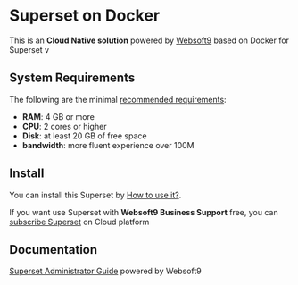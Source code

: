 # Superset on Docker  

This is an **Cloud Native solution** powered by [Websoft9](https://www.websoft9.com) based on Docker for Superset v

## System Requirements

The following are the minimal [recommended requirements](https://superset.apache.org/docs/installation/installing-superset-using-docker-compose):

* **RAM**: 4 GB or more
* **CPU**: 2 cores or higher
* **Disk**: at least 20 GB of free space
* **bandwidth**: more fluent experience over 100M  

## Install

You can install this Superset by [How to use it?](https://github.com/Websoft9/docker-library#how-to-use-it).   

If you want use Superset with **Websoft9 Business Support** free, you can [subscribe Superset](https://www.websoft9.com/apps) on Cloud platform

## Documentation

[Superset Administrator Guide](https://support.websoft9.com/docs/superset) powered by Websoft9
